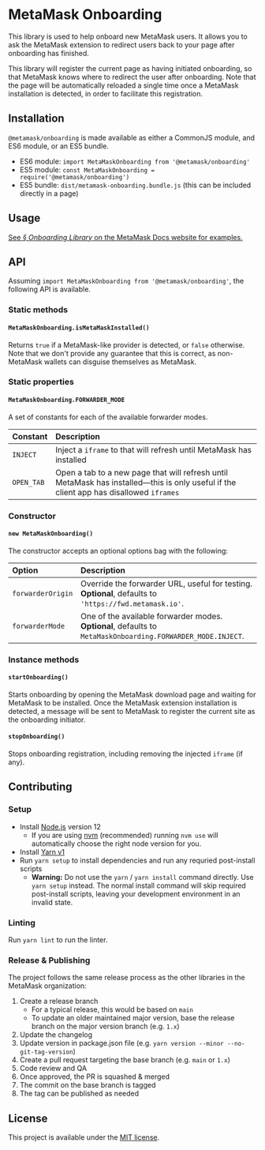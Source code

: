 # MetaMask Onboarding

This library is used to help onboard new MetaMask users. It allows you to ask the MetaMask extension to redirect users back to your page after onboarding has finished.

This library will register the current page as having initiated onboarding, so that MetaMask knows where to redirect the user after onboarding. Note that the page will be automatically reloaded a single time once a MetaMask installation is detected, in order to facilitate this registration.

## Installation

`@metamask/onboarding` is made available as either a CommonJS module, and ES6 module, or an ES5 bundle.

- ES6 module: `import MetaMaskOnboarding from '@metamask/onboarding'`
- ES5 module: `const MetaMaskOnboarding = require('@metamask/onboarding')`
- ES5 bundle: `dist/metamask-onboarding.bundle.js` (this can be included directly in a page)

## Usage

[See _§ Onboarding Library_ on the MetaMask Docs website for examples.](https://docs.metamask.io/guide/onboarding-library.html)

## API

Assuming `import MetaMaskOnboarding from '@metamask/onboarding'`, the following API is available.

### Static methods

#### `MetaMaskOnboarding.isMetaMaskInstalled()`

Returns `true` if a MetaMask-like provider is detected, or `false` otherwise. Note that we don't provide any guarantee that this is correct, as non-MetaMask wallets can disguise themselves as MetaMask.

### Static properties

#### `MetaMaskOnboarding.FORWARDER_MODE`

A set of constants for each of the available forwarder modes.

| Constant   | Description                                                                                                                            |
| :--------- | :------------------------------------------------------------------------------------------------------------------------------------- |
| `INJECT`   | Inject a `iframe` to that will refresh until MetaMask has installed                                                                    |
| `OPEN_TAB` | Open a tab to a new page that will refresh until MetaMask has installed—this is only useful if the client app has disallowed `iframes` |

### Constructor

#### `new MetaMaskOnboarding()`

The constructor accepts an optional options bag with the following:

| Option            | Description                                                                                                 |
| :---------------- | :---------------------------------------------------------------------------------------------------------- |
| `forwarderOrigin` | Override the forwarder URL, useful for testing. **Optional**, defaults to `'https://fwd.metamask.io'`.      |
| `forwarderMode`   | One of the available forwarder modes. **Optional**, defaults to `MetaMaskOnboarding.FORWARDER_MODE.INJECT`. |

### Instance methods

#### `startOnboarding()`

Starts onboarding by opening the MetaMask download page and waiting for MetaMask to be installed. Once the MetaMask extension installation is detected, a message will be sent to MetaMask to register the current site as the onboarding initiator.

#### `stopOnboarding()`

Stops onboarding registration, including removing the injected `iframe` (if any).

## Contributing

### Setup

- Install [Node.js](https://nodejs.org) version 12
  - If you are using [nvm](https://github.com/creationix/nvm#installation) (recommended) running `nvm use` will automatically choose the right node version for you.
- Install [Yarn v1](https://yarnpkg.com/en/docs/install)
- Run `yarn setup` to install dependencies and run any requried post-install scripts
  - **Warning:** Do not use the `yarn` / `yarn install` command directly. Use `yarn setup` instead. The normal install command will skip required post-install scripts, leaving your development environment in an invalid state.

### Linting

Run `yarn lint` to run the linter.

### Release & Publishing

The project follows the same release process as the other libraries in the MetaMask organization:

1. Create a release branch
   - For a typical release, this would be based on `main`
   - To update an older maintained major version, base the release branch on the major version branch (e.g. `1.x`)
2. Update the changelog
3. Update version in package.json file (e.g. `yarn version --minor --no-git-tag-version`)
4. Create a pull request targeting the base branch (e.g. `main` or `1.x`)
5. Code review and QA
6. Once approved, the PR is squashed & merged
7. The commit on the base branch is tagged
8. The tag can be published as needed

## License

This project is available under the [MIT license](./LICENSE).

